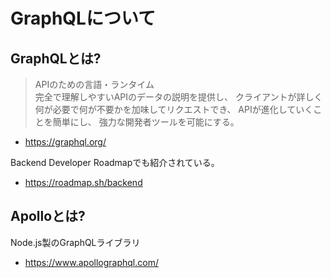# GraphQLについて

## GraphQLとは?

> APIのための言語・ランタイム  
> 完全で理解しやすいAPIのデータの説明を提供し、
> クライアントが詳しく何が必要で何が不要かを加味してリクエストでき、
> APIが進化していくことを簡単にし、
> 強力な開発者ツールを可能にする。

* https://graphql.org/

Backend Developer Roadmapでも紹介されている。

* https://roadmap.sh/backend


## Apolloとは?

Node.js製のGraphQLライブラリ

* https://www.apollographql.com/
